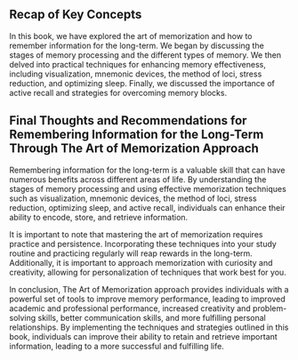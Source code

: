 
Recap of Key Concepts
---------------------

In this book, we have explored the art of memorization and how to remember information for the long-term. We began by discussing the stages of memory processing and the different types of memory. We then delved into practical techniques for enhancing memory effectiveness, including visualization, mnemonic devices, the method of loci, stress reduction, and optimizing sleep. Finally, we discussed the importance of active recall and strategies for overcoming memory blocks.

Final Thoughts and Recommendations for Remembering Information for the Long-Term Through The Art of Memorization Approach
-------------------------------------------------------------------------------------------------------------------------

Remembering information for the long-term is a valuable skill that can have numerous benefits across different areas of life. By understanding the stages of memory processing and using effective memorization techniques such as visualization, mnemonic devices, the method of loci, stress reduction, optimizing sleep, and active recall, individuals can enhance their ability to encode, store, and retrieve information.

It is important to note that mastering the art of memorization requires practice and persistence. Incorporating these techniques into your study routine and practicing regularly will reap rewards in the long-term. Additionally, it is important to approach memorization with curiosity and creativity, allowing for personalization of techniques that work best for you.

In conclusion, The Art of Memorization approach provides individuals with a powerful set of tools to improve memory performance, leading to improved academic and professional performance, increased creativity and problem-solving skills, better communication skills, and more fulfilling personal relationships. By implementing the techniques and strategies outlined in this book, individuals can improve their ability to retain and retrieve important information, leading to a more successful and fulfilling life.